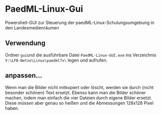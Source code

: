 # PaedML-Linux-Gui
Powershell-GUI zur Steuerung der paedML-Linux-Schulungsumgebung in den Landesmedienräumen
## Verwendung
Ordner `gui`und die ausführbare Datei `PaedML-Linux-GUI.exe` ins Verzeichnis `V:\LFB-Netze\Linux\paedml7x\` legen und aufrufen.

## anpassen...
Wenn man die Bilder nicht mitkopiert oder löscht, werden sie durch (nicht besonder schönen) Text ersetzt. 
Ebenso kann man die Bilder schöner machen, indem man einfach die vier Dateien durch eigene Bilder ersetzt. Diese *müssen* aber genau so heißen und die Abmessungen 128x128 Pixel haben.


















